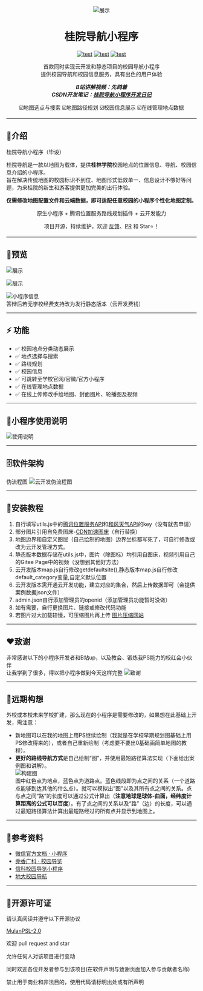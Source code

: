 <div align="center">

![展示](README/miniprogramming_log.png) 
    <h1> 桂院导航小程序 </h1>

[![test](https://gitee.com/talmudmaster/GLU-Campus-Guide/badge/star.svg?theme=dark)]()
[![test](https://gitee.com/talmudmaster/GLU-Campus-Guide/badge/fork.svg?theme=dark)]()
[![test](https://img.shields.io/badge/platform-微信小程序-green)]()

首款同时实现云开发和静态项目的校园导航小程序  
提供校园导航和校园信息服务，具有出色的用户体验

***B站讲解视频：先鸽着***  
***CSDN开发笔记：[桂院导航小程序开发日记](https://blog.csdn.net/weixin_45940369/article/details/129279263)***

☑️地图选点与搜索  ☑️地图路径规划  ☑️校园信息展示  ☑️在线管理地点数据

</div>

---

## 📖介绍
  
桂院导航小程序（毕设）  

桂院导航是一款以地图为载体，提供**桂林学院**校园地点的位置信息、导航、校园信息介绍的小程序。  
旨在解决传统地图的校园标识不到位、地图形式低效单一、信息设计不够好等问题，为来桂院的新生和游客提供更加完美的出行体验。

<div align=center>

**仅需修改地图配置文件和云端数据，即可适配任意校园的小程序个性化地图定制。**

原生小程序 + 腾讯位置服务路线规划插件 + 云开发能力

项目开源，持续维护，欢迎 [反馈](https://github.com/talmudmaster/GLU-Guide/issues)、[PR](https://github.com/talmudmaster/GLU-Guide/pulls) 和 Star⭐️！

</div>  

---
## 🤩预览

![展示](README/show_1.png)  

![展示](README/show_2.png)

![小程序信息](README/miniprogramming_card.png)  
答辩后若无学校经费支持改为发行静态版本（云开发费钱）  

---
## ⚡️ 功能

- ✅ 校园地点分类动态展示
- ✅ 地点选择与搜索
- ✅ 路线规划
- ✅ 校园信息
- ✅ 可跳转至学校官网/官微/官方小程序
- ✅ 在线管理地点数据
- ✅ 在线上传修改手绘地图、封面图片、轮播图及视频

---
## 📝小程序使用说明

![使用说明](README/instruction.png)

---
## 🗄软件架构

伪流程图
![云开发伪流程图](README/liuchengtu.png)


---
## 🔬安装教程

1.  自行填写utils.js中的[腾讯位置服务API](https://lbs.qq.com/)和[和风天气API](https://dev.qweather.com/)的key（没有就去申请）
2.  部分图片引用自免费图床-[CDN加速图床](https://cdnjson.com/)（自行替换）
3.  地图边界和自定义图层（自己绘制的地图）边界坐标都写死了，可自行修改或改为云开发管理方式。
4.  静态版本数据存储在utils.js中，图片（除图标）均引用自图床，视频引用自己的Gitee Page中的视频（没想到其他好方法）
5.  云开发版本map.js自行修改getdefaultsite(),静态版本map.js自行修改default_category变量,自定义默认位置
6.  云开发版本需开通云开发功能，建立对应的集合，然后上传数据即可（会提供案例数据json文件）
7.  admin.json自行添加管理员的openid（添加管理员功能暂时没做）
8.  如有需要，自行更换图片、链接或修改代码功能
9.  若图片过大加载较慢，可压缩图片再上传 [图片压缩网站](http://jisu123.cn/)

---
## ❤致谢

非常感谢以下的小程序开发者和B站up，以及教会、锻炼我PS能力的校红会小伙伴  
让我学到了很多，得以把小程序做到今天这样完整
![致谢](README/zhixie_all.png)

---
## 🎈远期构想
外校或本校未来学校扩建，那么现在的小程序是需要修改的，如果想在此基础上开发，需注意：   
- 新地图可以在我的地图上用PS继续绘制（我就是在学校早期规划图基础上用PS修改得来的），或者自己重新绘制（考虑要不要出0基础画简单地图的教程）。
- **更好的路线导航方式**是自己绘制“图”，并使用最短路径算法实现（下面给出案例图和讲解）。     
![构建图](README/build_map.png)  
图中红色点为地点，蓝色点为道路点。蓝色线段即为点之间的关系（一个道路点能够到达其他的什么点）。就可以模拟出“图”以及其所有点之间的关系。点与点之间“路”的长度可以通过公式计算出（**注意地球是球体-曲面，经纬度计算距离的公式可以百度**）。有了点之间的关系以及“路”（边）的长度，可以通过最短路径算法计算出最短路经过的所有点并显示到地图上。

---
## 🧾参考资料

- [微信官方文档 · 小程序](https://developers.weixin.qq.com/miniprogram/dev/framework/)
- [莞香广科 · 校园导览](https://gitee.com/hm_anwei/school-map)
- [信科校园导览小程序](https://gitee.com/talmudmaster/GIIT-campus-guide)
- [地大校园导航](https://gitee.com/min_yue/CUG_Campus-navigation)

---
## 📒开源许可证
 
请认真阅读并遵守以下开源协议

[MulanPSL-2.0](https://gitee.com/talmudmaster/GLU-Campus-Guide/blob/master/LICENSE)

欢迎 pull request and star

允许任何人对该项目进行变动

同时欢迎各位开发者参与到该项目(在软件声明与致谢页面加入参与贡献者名称)

禁止用于商业和非法目的，使用代码请标明出处或有所声明
